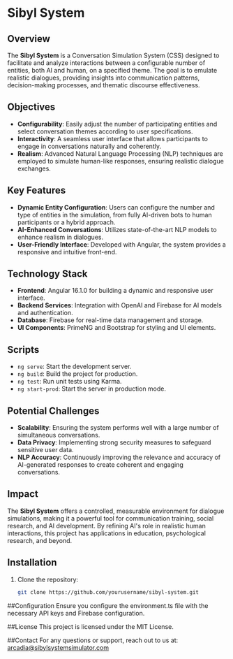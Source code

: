 # Sibyl System

## Overview
The **Sibyl System** is a Conversation Simulation System (CSS) designed to facilitate and analyze interactions between a configurable number of entities, both AI and human, on a specified theme. The goal is to emulate realistic dialogues, providing insights into communication patterns, decision-making processes, and thematic discourse effectiveness.

## Objectives
- **Configurability**: Easily adjust the number of participating entities and select conversation themes according to user specifications.
- **Interactivity**: A seamless user interface that allows participants to engage in conversations naturally and coherently.
- **Realism**: Advanced Natural Language Processing (NLP) techniques are employed to simulate human-like responses, ensuring realistic dialogue exchanges.

## Key Features
- **Dynamic Entity Configuration**: Users can configure the number and type of entities in the simulation, from fully AI-driven bots to human participants or a hybrid approach.
- **AI-Enhanced Conversations**: Utilizes state-of-the-art NLP models to enhance realism in dialogues.
- **User-Friendly Interface**: Developed with Angular, the system provides a responsive and intuitive front-end.

## Technology Stack
- **Frontend**: Angular 16.1.0 for building a dynamic and responsive user interface.
- **Backend Services**: Integration with OpenAI and Firebase for AI models and authentication.
- **Database**: Firebase for real-time data management and storage.
- **UI Components**: PrimeNG and Bootstrap for styling and UI elements.

## Scripts
- `ng serve`: Start the development server.
- `ng build`: Build the project for production.
- `ng test`: Run unit tests using Karma.
- `ng start-prod`: Start the server in production mode.
  
## Potential Challenges
- **Scalability**: Ensuring the system performs well with a large number of simultaneous conversations.
- **Data Privacy**: Implementing strong security measures to safeguard sensitive user data.
- **NLP Accuracy**: Continuously improving the relevance and accuracy of AI-generated responses to create coherent and engaging conversations.

## Impact
The **Sibyl System** offers a controlled, measurable environment for dialogue simulations, making it a powerful tool for communication training, social research, and AI development. By refining AI's role in realistic human interactions, this project has applications in education, psychological research, and beyond.

## Installation
1. Clone the repository:
   ```bash
   git clone https://github.com/yourusername/sibyl-system.git

##Configuration
Ensure you configure the environment.ts file with the necessary API keys and Firebase configuration.

##License
This project is licensed under the MIT License.

##Contact
For any questions or support, reach out to us at: arcadia@sibylsystemsimulator.com
